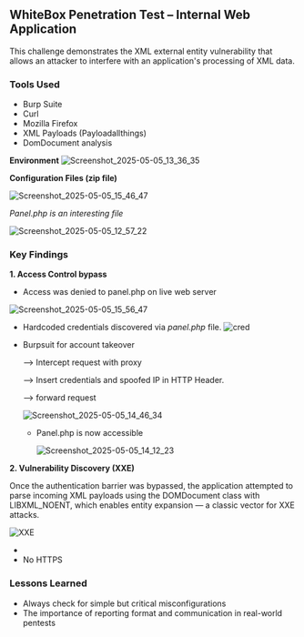 ## WhiteBox Penetration Test – Internal Web Application
This challenge demonstrates the XML external entity vulnerability that allows an attacker to interfere with an application's processing of XML data.

### Tools Used
- Burp Suite
- Curl
- Mozilla Firefox
- XML Payloads (Payloadallthings)
- DomDocument analysis

**Environment**
![Screenshot_2025-05-05_13_36_35](https://github.com/user-attachments/assets/f062c120-325b-47f0-ab35-82652efe44c7)

 
 **Configuration Files (zip file)**
  
![Screenshot_2025-05-05_15_46_47](https://github.com/user-attachments/assets/da670ee4-741d-49c0-84b1-d591dfbbd262)

  *Panel.php is an interesting file*

  ![Screenshot_2025-05-05_12_57_22](https://github.com/user-attachments/assets/536a72e0-9850-4853-a069-f9d369eae53b)



### Key Findings
**1. Access Control bypass**
    
- Access was denied to panel.php on live web server

![Screenshot_2025-05-05_15_56_47](https://github.com/user-attachments/assets/3be39ff4-0084-47eb-b2a5-064c451f87ef)
  
- Hardcoded credentials discovered via *panel.php* file.
  ![cred](https://github.com/user-attachments/assets/0e8ee05e-73ec-4911-9893-8ba698b11f81)

- Burpsuit for account takeover
  
    --> Intercept request with proxy
  
    --> Insert credentials and spoofed IP in HTTP Header.
  
    --> forward request
  
  ![Screenshot_2025-05-05_14_46_34](https://github.com/user-attachments/assets/878e17fb-3584-49c0-b823-fd9ab6d8b948)

  - Panel.php is now accessible
    
    ![Screenshot_2025-05-05_14_12_23](https://github.com/user-attachments/assets/992309f8-18b6-4d8f-baff-757cc84638d8)

**2. Vulnerability Discovery (XXE)**

Once the authentication barrier was bypassed, the application attempted to parse incoming XML payloads using the DOMDocument class with LIBXML_NOENT, which enables entity expansion — a classic vector for XXE attacks.

![XXE](https://github.com/user-attachments/assets/b945538f-799c-484e-be5f-ad3993572de9)




  
  
- 
- No HTTPS

### Lessons Learned
- Always check for simple but critical misconfigurations
- The importance of reporting format and communication in real-world pentests

